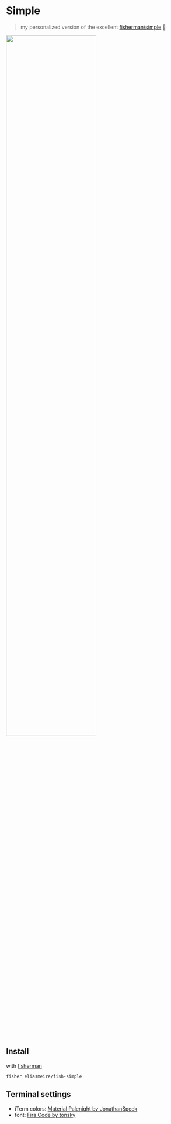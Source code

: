 # Simple
> my personalized version of the excellent [fisherman/simple](https://github.com/fisherman/simple) 🐠

<img src="https://user-images.githubusercontent.com/8850410/31827099-3a306eee-b5b7-11e7-81bf-0e5c34a9e7de.png" width="70%" />

## Install

with [fisherman]

```
fisher eliasmeire/fish-simple
```

## Terminal settings

- iTerm colors: [Material Palenight by JonathanSpeek](https://github.com/JonathanSpeek/palenight-iterm2)
- font: [Fira Code by tonsky](https://github.com/tonsky/FiraCode)

[fisherman]: https://github.com/fisherman/fisherman
